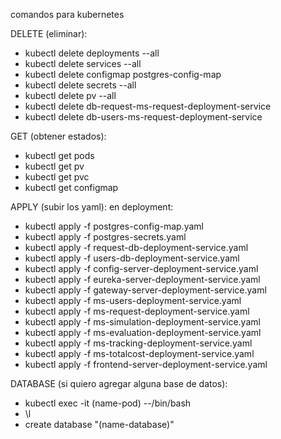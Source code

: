 comandos para kubernetes

DELETE (eliminar):
- kubectl delete deployments --all
- kubectl delete services --all
- kubectl delete configmap postgres-config-map
- kubectl delete secrets --all
- kubectl delete pv --all
- kubectl delete db-request-ms-request-deployment-service
- kubectl delete db-users-ms-request-deployment-service

GET (obtener estados):
- kubectl get pods
- kubectl get pv
- kubectl get pvc
- kubectl get configmap

APPLY (subir los yaml):
en deployment:
- kubectl apply -f postgres-config-map.yaml
- kubectl apply -f postgres-secrets.yaml
- kubectl apply -f request-db-deployment-service.yaml
- kubectl apply -f users-db-deployment-service.yaml
- kubectl apply -f config-server-deployment-service.yaml
- kubectl apply -f eureka-server-deployment-service.yaml
- kubectl apply -f gateway-server-deployment-service.yaml
- kubectl apply -f ms-users-deployment-service.yaml
- kubectl apply -f ms-request-deployment-service.yaml
- kubectl apply -f ms-simulation-deployment-service.yaml
- kubectl apply -f ms-evaluation-deployment-service.yaml
- kubectl apply -f ms-tracking-deployment-service.yaml
- kubectl apply -f ms-totalcost-deployment-service.yaml
- kubectl apply -f frontend-server-deployment-service.yaml

DATABASE (si quiero agregar alguna base de datos):
- kubectl exec -it (name-pod) --/bin/bash
- \l 
- create database "(name-database)"


